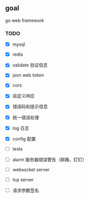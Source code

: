 ## goal
go web framework

### TODO

- [x] mysql
- [x] redis
- [x] validate 验证信息
- [x] json web token
- [x] cors
- [x] 自定义响应
- [x] 错误码和提示信息
- [x] 统一错误处理
- [x] log 日志
- [x] config 配置
- [ ] tests

- [ ] alarm 服务器错误警告（邮箱，钉钉）
- [ ] websocket server
- [ ] tcp server
- [ ] 请求参数签名